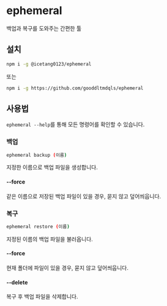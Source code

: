 # ephemeral
백업과 복구를 도와주는 간편한 툴

## 설치
```sh
npm i -g @icetang0123/ephemeral
```

또는

```sh
npm i -g https://github.com/gooddltmdqls/ephemeral
```

## 사용법
`ephemeral --help`를 통해 모든 명령어를 확인할 수 있습니다.

### 백업
```sh
ephemeral backup (이름)
```

지정한 이름으로 백업 파일을 생성합니다.

#### --force
같은 이름으로 저장된 백업 파일이 있을 경우, 묻지 않고 덮어씌웁니다.

### 복구
```sh
ephemeral restore (이름)
```

지정된 이름의 백업 파일을 불러옵니다.

#### --force
현재 폴더에 파일이 있을 경우, 묻지 않고 덮어씌웁니다.

#### --delete
복구 후 백업 파일을 삭제합니다.